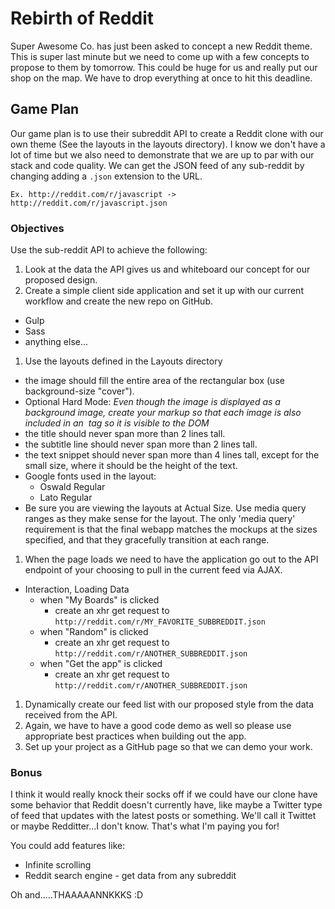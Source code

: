 # Rebirth of Reddit

Super Awesome Co. has just been asked to concept a new Reddit theme. This is super last minute but we need to come up with a few concepts to propose to them by tomorrow. This could be huge for us and really put our shop on the map. We have to drop everything at once to hit this deadline.

## Game Plan

Our game plan is to use their subreddit API to create a Reddit clone with our own theme (See the layouts in the layouts directory). I know we don't have a lot of time but we also need to demonstrate that we are up to par with our stack and code quality. We can get the JSON feed of any sub-reddit by changing adding a `.json` extension to the URL.

`Ex. http://reddit.com/r/javascript -> http://reddit.com/r/javascript.json`

### Objectives

Use the sub-reddit API to achieve the following:

1. Look at the data the API gives us and whiteboard our concept for our proposed design.
1. Create a simple client side application and set it up with our current workflow and create the new repo on GitHub.
  * Gulp
  * Sass
  * anything else...
1. Use the layouts defined in the Layouts directory
  - the image should fill the entire area of the rectangular box (use background-size "cover").
  - Optional Hard Mode: *Even though the image is displayed as a background image, create your markup so that each image is also included in an <img> tag so it is visible to the DOM*
  - the title should never span more than 2 lines tall.
  - the subtitle line should never span more than 2 lines tall.
  - the text snippet should never span more than 4 lines tall, except for the small size, where it should be the height of the text.
  - Google fonts used in the layout:
    - Oswald Regular
    - Lato Regular
  - Be sure you are viewing the layouts at Actual Size. Use media query ranges as they make sense for the layout. The only 'media query' requirement is that the final webapp matches the mockups at the sizes specified, and that they gracefully transition at each range.
1. When the page loads we need to have the application go out to the API endpoint of your choosing to pull in the current feed via AJAX.
  - Interaction, Loading Data
    - when "My Boards" is clicked
      - create an xhr get request to `http://reddit.com/r/MY_FAVORITE_SUBBREDDIT.json`
    - when "Random" is clicked
      - create an xhr get request to `http://reddit.com/r/ANOTHER_SUBBREDDIT.json`
    - when "Get the app" is clicked
      - create an xhr get request to `http://reddit.com/r/ANOTHER_SUBBREDDIT.json`
1. Dynamically create our feed list with our proposed style from the data received from the API.
1. Again, we have to have a good code demo as well so please use appropriate best practices when building out the app.
1. Set up your project as a GitHub page so that we can demo your work.


### Bonus

I think it would really knock their socks off if we could have our clone have some behavior that Reddit doesn't currently have, like maybe a Twitter type of feed that updates with the latest posts or something. We'll call it Twittet or maybe Redditter...I don't know. That's what I'm paying you for!

You could add features like:
  - Infinite scrolling
  - Reddit search engine - get data from any subreddit

Oh and.....THAAAAANNKKKS :D
